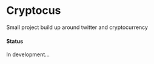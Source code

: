 # Cryptocus

Small project build up around twitter and cryptocurrency

#### Status

In development...
